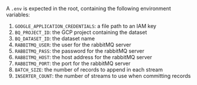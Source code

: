 A `.env` is expected in the root, containing the following environment variables:
1. `GOOGLE_APPLICATION_CREDENTIALS`: a file path to an IAM key
2. `BQ_PROJECT_ID`: the GCP project containing the dataset
3. `BQ_DATASET_ID`: the dataset name
4. `RABBITMQ_USER`: the user for the rabbitMQ server
5. `RABBITMQ_PASS`: the password for the rabbitMQ server
6. `RABBITMQ_HOST`: the host address for the rabbitMQ server
7. `RABBITMQ_PORT`: the port for the rabbitMQ server
8. `BATCH_SIZE`: the number of records to append in each stream
9. `INSERTER_COUNT`: the number of streams to use when committing records
